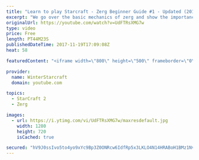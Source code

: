 ```yaml
---
title: "Learn to play Starcraft - Zerg Beginner Guide #1 - Updated (2017)"
excerpt: "We go over the basic mechanics of zerg and show the importance of understanding at least some of what your opponent is doing.  This guide is meant for players with an understanding of the objectives of starcraft but without any strong direction or gameplan, especially for each specific race! -- Watch"
originalUrl: https://youtube.com/watch?v=UdFTRsXMG7w
type: video
price: Free
length: PT44M23S
publishedDateTime: 2017-11-19T17:09:08Z
heat: 58

featuredContent: "<iframe width=\"800\" height=\"500\" frameborder=\"0\" src=\"https://www.youtube.com/embed/UdFTRsXMG7w\" allow=\"accelerometer; autoplay; encrypted-media; gyroscope; picture-in-picture\" allowfullscreen></iframe>"

provider:
  name: WinterStarcraft
  domain: youtube.com

topics:
  - StarCraft 2
  - Zerg

images:
  - url: https://i.ytimg.com/vi/UdFTRsXMG7w/maxresdefault.jpg
    width: 1280
    height: 720
    isCached: true

secured: "hV9J0ssIvo5to4yo9xYc9Bp3Z0ONRcw6IdfRp5x3LKLO4N14HRABoH1BMz1NvYMZaJpCUykR7ArIQU6gMF7PHRyVCy57ysOonohqxebTR0SX6AHJ/+y9l6MDlXe/2ByWNOk0ThJexmP4nO3i6RDXdd5SHe//HzOZBfAbs3aAOIRsp4Ifn8AT1JvC7Hxjmk/oMySJomIQGzon4HarF+hk+BEfdNUd5WYnjbvwW35Eq7pCnyNt7UM69LpgrSKqZNmkXa9da8fUpZkZHhuiBNM2jG2DW2EjRsxTD+AU5thsDZlHnoABgWs42yDXEdoGOBMnUUL+YKiL2+pGluQZFDKxyaQzUn0yScHOqlkS+wSlRn/Hg0gGFIAdVO0nxf6PZDQoLl0nVoO8EEJ4R7ZxLWxw3U1PLm580JHyhbOmi25c0P3JjBU9TQmLDmnPTxLw4ZEh;Nr5vzJEIIH45tTTwXCaWEg=="
---
```


